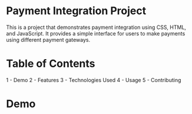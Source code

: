 # Payment Integration Project

This is a project that demonstrates payment integration using CSS, HTML, and JavaScript. It provides a simple interface for users to make payments using different payment gateways.

# Table of Contents
1 - Demo
2 - Features
3 - Technologies Used
4 - Usage
5 - Contributing

# Demo

